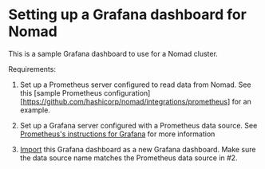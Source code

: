 # Setting up a Grafana dashboard for Nomad

This is a sample Grafana dashboard to use for a Nomad cluster.

Requirements:

1. Set up a Prometheus server configured to read data from Nomad. See
  this [sample Prometheus configuration][https://github.com/hashicorp/nomad/integrations/prometheus]
  for an example.

2. Set up a Grafana server configured with a Prometheus data source. See
[Prometheus's instructions for Grafana](https://prometheus.io/docs/visualization/grafana/#creating-a-prometheus-data-source)
for more information

3. [Import](http://docs.grafana.org/features/export_import/) this Grafana
dashboard as a new Grafana dashboard. Make sure the data source name matches
the Prometheus data source in #2.
